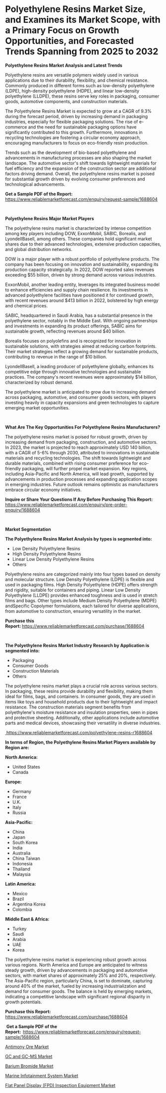 <p><h1>Polyethylene Resins Market Size, and Examines its Market Scope, with a Primary Focus on Growth Opportunities, and Forecasted Trends Spanning from 2025 to 2032</h1></p><p><strong>Polyethylene Resins Market Analysis and Latest Trends</strong></p>
<p><p>Polyethylene resins are versatile polymers widely used in various applications due to their durability, flexibility, and chemical resistance. Commonly produced in different forms such as low-density polyethylene (LDPE), high-density polyethylene (HDPE), and linear low-density polyethylene (LLDPE), these resins serve key roles in packaging, consumer goods, automotive components, and construction materials.</p><p>The Polyethylene Resins Market is expected to grow at a CAGR of 9.3% during the forecast period, driven by increasing demand in packaging industries, especially for flexible packaging solutions. The rise of e-commerce and the need for sustainable packaging options have significantly contributed to this growth. Furthermore, innovations in recycling technologies are fostering a circular economy approach, encouraging manufacturers to focus on eco-friendly resin production.</p><p>Trends such as the development of bio-based polyethylene and advancements in manufacturing processes are also shaping the market landscape. The automotive sector's shift towards lightweight materials for fuel efficiency and the expansion of the construction sector are additional factors driving demand. Overall, the polyethylene resins market is poised for substantial growth driven by evolving consumer preferences and technological advancements.</p></p>
<p><strong>Get a Sample PDF of the Report:&nbsp;</strong> <a href="https://www.reliablemarketforecast.com/enquiry/request-sample/1688604?utm_campaign=1897&utm_medium=2&utm_source=Github&utm_content=ia&utm_term=01042025&utm_id=polyethylene-resins">https://www.reliablemarketforecast.com/enquiry/request-sample/1688604</a></p>
<p>&nbsp;</p>
<p><strong>Polyethylene Resins Major Market Players</strong></p>
<p><p>The polyethylene resins market is characterized by intense competition among key players including DOW, ExxonMobil, SABIC, Borealis, and LyondellBasell, among others. These companies hold significant market shares due to their advanced technologies, extensive production capacities, and global distribution networks.</p><p>DOW is a major player with a robust portfolio of polyethylene products. The company has been focusing on innovation and sustainability, expanding its production capacity strategically. In 2022, DOW reported sales revenues exceeding $55 billion, driven by strong demand across various industries.</p><p>ExxonMobil, another leading entity, leverages its integrated business model to enhance efficiencies and supply chain resilience. Its investments in advanced polyethylene facilities have positioned it for continued growth, with recent revenues around $413 billion in 2022, bolstered by high energy and chemical prices. </p><p>SABIC, headquartered in Saudi Arabia, has a substantial presence in the polyethylene sector, notably in the Middle East. With ongoing partnerships and investments in expanding its product offerings, SABIC aims for sustainable growth, reflecting revenues around $40 billion.</p><p>Borealis focuses on polyolefins and is recognized for innovation in sustainable solutions, with strategies aimed at reducing carbon footprints. Their market strategies reflect a growing demand for sustainable products, contributing to revenue in the range of $10 billion.</p><p>LyondellBasell, a leading producer of polyethylene globally, enhances its competitive edge through innovative technologies and sustainable practices. The company's recent revenues were approximately $14 billion, characterized by robust demand.</p><p>The polyethylene market is anticipated to grow due to increasing demand across packaging, automotive, and consumer goods sectors, with players investing heavily in capacity expansions and green technologies to capture emerging market opportunities.</p></p>
<p>&nbsp;</p>
<p><strong>What Are The Key Opportunities For Polyethylene Resins Manufacturers?</strong></p>
<p><p>The polyethylene resins market is poised for robust growth, driven by increasing demand from packaging, construction, and automotive sectors. In 2023, the market is projected to reach approximately USD 140 billion, with a CAGR of 5-6% through 2030, attributed to innovations in sustainable materials and recycling technologies. The shift towards lightweight and durable materials, combined with rising consumer preference for eco-friendly packaging, will further propel market expansion. Key regions, including Asia-Pacific and North America, will lead growth, supported by advancements in production processes and expanding application scopes in emerging industries. Future outlook remains optimistic as manufacturers embrace circular economy initiatives.</p></p>
<p><strong>Inquire or Share Your Questions If Any Before Purchasing This Report:</strong> <a href="https://www.reliablemarketforecast.com/enquiry/pre-order-enquiry/1688604?utm_campaign=1897&utm_medium=2&utm_source=Github&utm_content=ia&utm_term=01042025&utm_id=polyethylene-resins">https://www.reliablemarketforecast.com/enquiry/pre-order-enquiry/1688604</a></p>
<p>&nbsp;</p>
<p><strong>Market Segmentation</strong></p>
<p><strong>The Polyethylene Resins Market Analysis by types is segmented into:</strong></p>
<p><ul><li>Low Density Polyethylene Resins</li><li>High Density Polyethylene Resins</li><li>Linear Low Density Polyethylene Resins</li><li>Others</li></ul></p>
<p><p>Polyethylene resins are categorized mainly into four types based on density and molecular structure. Low Density Polyethylene (LDPE) is flexible and used in packaging films. High Density Polyethylene (HDPE) offers strength and rigidity, suitable for containers and piping. Linear Low Density Polyethylene (LLDPE) provides enhanced toughness and is used in stretch films and bags. Other types include Medium Density Polyethylene (MDPE) andSpecific Copolymer formulations, each tailored for diverse applications, from automotive to construction, ensuring versatility in the market.</p></p>
<p><strong>Purchase this Report:&nbsp;</strong><a href="https://www.reliablemarketforecast.com/purchase/1688604?utm_campaign=1897&utm_medium=2&utm_source=Github&utm_content=ia&utm_term=01042025&utm_id=polyethylene-resins">https://www.reliablemarketforecast.com/purchase/1688604</a></p>
<p>&nbsp;</p>
<p><strong>The Polyethylene Resins Market Industry Research by Application is segmented into:</strong></p>
<p><ul><li>Packaging</li><li>Consumer Goods</li><li>Construction Materials</li><li>Others</li></ul></p>
<p><p>The polyethylene resins market plays a crucial role across various sectors. In packaging, these resins provide durability and flexibility, making them ideal for films, bags, and containers. In consumer goods, they are used in items like toys and household products due to their lightweight and impact resistance. The construction materials segment benefits from polyethylene's moisture resistance and insulation properties, seen in pipes and protective sheeting. Additionally, other applications include automotive parts and medical devices, showcasing their versatility in diverse industries.</p></p>
<p><a href="https://www.reliablemarketforecast.com/polyethylene-resins-r1688604?utm_campaign=1897&utm_medium=2&utm_source=Github&utm_content=ia&utm_term=01042025&utm_id=polyethylene-resins">&nbsp;https://www.reliablemarketforecast.com/polyethylene-resins-r1688604</a></p>
<p><strong>In terms of Region, the Polyethylene Resins Market Players available by Region are:</strong></p>
<p>
    <p> <strong> North America: </strong>
        <ul>
            <li>United States</li>
            <li>Canada</li>
        </ul>
        </p> 
    <p> <strong> Europe: </strong>
        <ul>
            <li>Germany</li>
            <li>France</li>
            <li>U.K.</li>
            <li>Italy</li>
            <li>Russia</li>
        </ul>
        </p> 
    <p> <strong> Asia-Pacific: </strong>
        <ul>
            <li>China</li>
            <li>Japan</li>
            <li>South Korea</li>
            <li>India</li>
            <li>Australia</li>
            <li>China Taiwan</li>
            <li>Indonesia</li>
            <li>Thailand</li>
            <li>Malaysia</li>
        </ul>
        </p> 
    <p> <strong> Latin America: </strong>
        <ul>
            <li>Mexico</li>
            <li>Brazil</li>
            <li>Argentina Korea</li>
            <li>Colombia</li>
        </ul>
        </p> 
    <p> <strong> Middle East & Africa: </strong>
        <ul>
            <li>Turkey</li>
            <li>Saudi</li>
            <li>Arabia</li>
            <li>UAE</li>
            <li>Korea</li>
        </ul>
    </p>
    </p>
<p><p>The polyethylene resins market is experiencing robust growth across various regions. North America and Europe are anticipated to witness steady growth, driven by advancements in packaging and automotive sectors, with market shares of approximately 25% and 20%, respectively. The Asia-Pacific region, particularly China, is set to dominate, capturing around 40% of the market, fueled by increasing industrialization and demand for consumer goods. The balance is held by emerging markets, indicating a competitive landscape with significant regional disparity in growth potentials.</p></p>
<p><strong>Purchase this Report: </strong><a href="https://www.reliablemarketforecast.com/purchase/1688604?utm_campaign=1897&utm_medium=2&utm_source=Github&utm_content=ia&utm_term=01042025&utm_id=polyethylene-resins">https://www.reliablemarketforecast.com/purchase/1688604</a></p>
<p>&nbsp;<strong>Get a Sample PDF of the Report:&nbsp;&nbsp;</strong><a href="https://www.reliablemarketforecast.com/enquiry/request-sample/1688604?utm_campaign=1897&utm_medium=2&utm_source=Github&utm_content=ia&utm_term=01042025&utm_id=polyethylene-resins">https://www.reliablemarketforecast.com/enquiry/request-sample/1688604</a></p>
<p><strong></strong></p>
<p><p><a href="https://github.com/yosenadhler/Market-Research-Report-List-1/blob/main/antimony-ore-market.md?utm_campaign=1897&utm_medium=2&utm_source=Github&utm_content=ia&utm_term=01042025&utm_id=polyethylene-resins">Antimony Ore Market</a></p><p><a href="https://www.linkedin.com/pulse/forecasts-gc-gc-ms-market-anticipated-76-cagr-from-2025-m6juf?utm_campaign=1897&utm_medium=2&utm_source=Github&utm_content=ia&utm_term=01042025&utm_id=polyethylene-resins">GC and GC-MS Market</a></p><p><a href="https://github.com/achilekirwan/Market-Research-Report-List-1/blob/main/barium-bromide-market.md?utm_campaign=1897&utm_medium=2&utm_source=Github&utm_content=ia&utm_term=01042025&utm_id=polyethylene-resins">Barium Bromide Market</a></p><p><a href="https://www.linkedin.com/pulse/market-study-global-marine-infotainment-system-2025-2032-x3noe?utm_campaign=1897&utm_medium=2&utm_source=Github&utm_content=ia&utm_term=01042025&utm_id=polyethylene-resins">Marine Infotainment System Market</a></p><p><a href="https://www.linkedin.com/pulse/latest-trend-analysis-flat-panel-display-fpd-inspection-w8jpf?utm_campaign=1897&utm_medium=2&utm_source=Github&utm_content=ia&utm_term=01042025&utm_id=polyethylene-resins">Flat Panel Display (FPD) Inspection Equipment Market</a></p></p>
